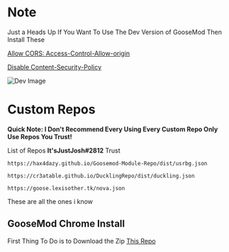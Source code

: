 # Note 
Just a Heads Up If You Want To Use The Dev Version of GooseMod Then Install These

[Allow CORS: Access-Control-Allow-origin](https://chrome.google.com/webstore/detail/allow-cors-access-control/lhobafahddgcelffkeicbaginigeejlf)

[Disable Content-Security-Policy](https://chrome.google.com/webstore/detail/disable-content-security/ieelmcmcagommplceebfedjlakkhpden)

![Dev Image](https://raw.githubusercontent.com/TheRealGWJosh/GooseMod-chrome/master/images/Screenshot%202021-06-10%2011.31.05%20AM.png)
# Custom Repos
**Quick Note: I Don't Recommend Every Using Every Custom Repo Only Use Repos You Trust!**

List of Repos **It'sJustJosh#2812** Trust

``https://hax4dazy.github.io/Goosemod-Module-Repo/dist/usrbg.json``

``https://cr3atable.github.io/DucklingRepo/dist/duckling.json``

``https://goose.lexisother.tk/nova.json``

These are all the ones i know

## GooseMod Chrome Install

First Thing To Do is to Download the Zip
[This Repo](https://api.github.com/repos/TheRealGWJosh/GooseMod-chrome/zipball/master)
